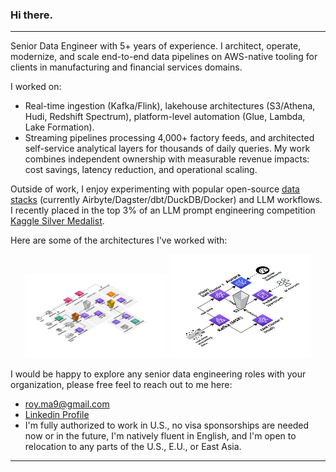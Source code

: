 ### Hi there.
---
Senior Data Engineer with 5+ years of experience. I architect, operate, modernize, and scale end-to-end data pipelines on AWS-native tooling for clients in manufacturing and financial services domains.

I worked on:
- Real-time ingestion (Kafka/Flink), lakehouse architectures (S3/Athena, Hudi, Redshift Spectrum), platform-level automation (Glue, Lambda, Lake Formation).
- Streaming pipelines processing 4,000+ factory feeds, and architected self-service analytical layers for thousands of daily queries. 
My work combines independent ownership with measurable revenue impacts: cost savings, latency reduction, and operational scaling.

Outside of work, I enjoy experimenting with popular open-source [data stacks](https://github.com/Creative-Ataraxia/CLV-data-pipeline) (currently Airbyte/Dagster/dbt/DuckDB/Docker) and LLM workflows. I recently placed in the top 3% of an LLM prompt engineering competition [Kaggle Silver Medalist](https://www.kaggle.com/certification/competitions/alexmason11/llms-you-cant-please-them-all).

Here are some of the architectures I've worked with:

<p align="center">
  <img src="img/Data Marketplace_v2.png" width="45%"/>
  <img src="img/2-path-realtime-streaming.png" width="45%"/>
</p>

I would be happy to explore any senior data engineering roles with your organization, please free feel to reach out to me here:
- [roy.ma9@gmail.com](mailto:roy.ma9@gmail.com)
- [Linkedin Profile](https://www.linkedin.com/in/royma/)
- I'm fully authorized to work in U.S., no visa sponsorships are needed now or in the future, I'm natively fluent in English, and I'm open to relocation to any parts of the U.S., E.U., or East Asia.
---
